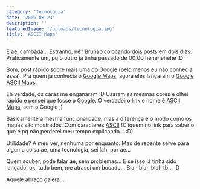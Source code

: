 ```yaml
---
category: 'Tecnologia'
date: '2006-08-23'
description: ''
featuredImage: '/uploads/tecnologia.jpg'
title: 'ASCII Maps'
---
```


E ae, cambada... Estranho, né? Brunão colocando dois posts em dois dias. Praticamente um, pq o outro já tinha passado de 00:00 hehehehehe :D

Bom, post rápido sobre mais uma do [Google](http://www.google.com.br) (pelo menos eu não conhecia essa). Pra quem já conhecia o [Google Maps](http://www.google.com/maps), agora eles lançaram o [Google ASCII Maps](http://www.asciimaps.com/).

Eh verdade, os caras me enganaram :D Usaram as mesmas cores e olhei rápido e pensei que fosse o [Google](http://www.google.com.br). O verdadeiro link e nome é [ASCII Maps](http://www.asciimaps.com/), sem o Google ;)

Basicamente a mesma funcionalidade, mas a diferença é o modo como os mapas são mostrados. Com caracteres [ASCII](http://pt.wikipedia.org/wiki/Ascii) (Cliquem no link para saber o que é pq não perderei meu tempo explicando... :D)

Utilidade? A meu ver, nenhuma por enquanto. Mas de repente serve para alguma coisa ae, uma tecnologia, sei lah, por ae...

Quem souber, pode falar ae, sem problemas... E se isso já tinha sido lançado, ok, tudo bem, me atrasei um bocado... Blah blah blah tb... :D

Aquele abraço galera...
